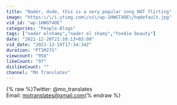 ```yaml
---
title: "Nader, dude, this is a very popular song NOT flirting"
image: "https:\/\/i.ytimg.com\/vi\/wp-1HWGT4OE\/hqdefault.jpg"
vid_id: "wp-1HWGT4OE"
categories: "People-Blogs"
tags: ["nader elshamy","nader el shamy","foodie beauty"]
date: "2021-12-20T21:10:13+03:00"
vid_date: "2021-12-19T17:34:34Z"
duration: "PT1M27S"
viewcount: "958"
likeCount: "97"
dislikeCount: ""
channel: "Mo Translates"
---
```

{% raw %}Twitter: @mo_translates<br />Email: motranslates@gmail.com{% endraw %}
